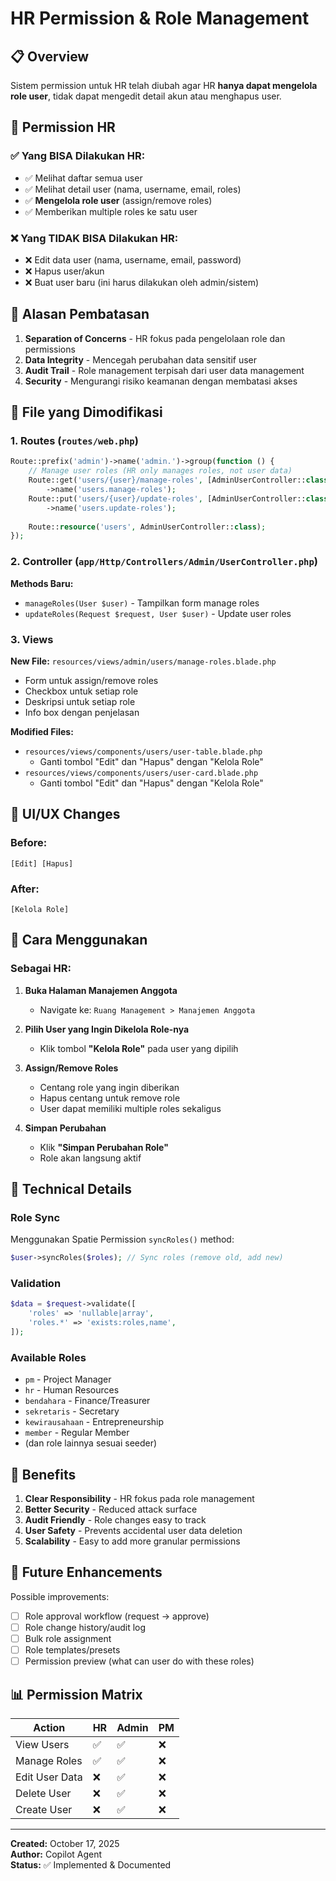 # HR Permission & Role Management

## 📋 Overview

Sistem permission untuk HR telah diubah agar HR **hanya dapat mengelola role user**, tidak dapat mengedit detail akun atau menghapus user.

## 🔐 Permission HR

### ✅ Yang BISA Dilakukan HR:
- ✅ Melihat daftar semua user
- ✅ Melihat detail user (nama, username, email, roles)
- ✅ **Mengelola role user** (assign/remove roles)
- ✅ Memberikan multiple roles ke satu user

### ❌ Yang TIDAK BISA Dilakukan HR:
- ❌ Edit data user (nama, username, email, password)
- ❌ Hapus user/akun
- ❌ Buat user baru (ini harus dilakukan oleh admin/sistem)

## 🎯 Alasan Pembatasan

1. **Separation of Concerns** - HR fokus pada pengelolaan role dan permissions
2. **Data Integrity** - Mencegah perubahan data sensitif user
3. **Audit Trail** - Role management terpisah dari user data management
4. **Security** - Mengurangi risiko keamanan dengan membatasi akses

## 📁 File yang Dimodifikasi

### 1. Routes (`routes/web.php`)
```php
Route::prefix('admin')->name('admin.')->group(function () {
    // Manage user roles (HR only manages roles, not user data)
    Route::get('users/{user}/manage-roles', [AdminUserController::class, 'manageRoles'])
        ->name('users.manage-roles');
    Route::put('users/{user}/update-roles', [AdminUserController::class, 'updateRoles'])
        ->name('users.update-roles');
    
    Route::resource('users', AdminUserController::class);
});
```

### 2. Controller (`app/Http/Controllers/Admin/UserController.php`)

**Methods Baru:**
- `manageRoles(User $user)` - Tampilkan form manage roles
- `updateRoles(Request $request, User $user)` - Update user roles

### 3. Views

**New File:** `resources/views/admin/users/manage-roles.blade.php`
- Form untuk assign/remove roles
- Checkbox untuk setiap role
- Deskripsi untuk setiap role
- Info box dengan penjelasan

**Modified Files:**
- `resources/views/components/users/user-table.blade.php`
  - Ganti tombol "Edit" dan "Hapus" dengan "Kelola Role"
- `resources/views/components/users/user-card.blade.php`
  - Ganti tombol "Edit" dan "Hapus" dengan "Kelola Role"

## 🎨 UI/UX Changes

### Before:
```
[Edit] [Hapus]
```

### After:
```
[Kelola Role]
```

## 📝 Cara Menggunakan

### Sebagai HR:

1. **Buka Halaman Manajemen Anggota**
   - Navigate ke: `Ruang Management > Manajemen Anggota`

2. **Pilih User yang Ingin Dikelola Role-nya**
   - Klik tombol **"Kelola Role"** pada user yang dipilih

3. **Assign/Remove Roles**
   - Centang role yang ingin diberikan
   - Hapus centang untuk remove role
   - User dapat memiliki multiple roles sekaligus

4. **Simpan Perubahan**
   - Klik **"Simpan Perubahan Role"**
   - Role akan langsung aktif

## 🔧 Technical Details

### Role Sync
Menggunakan Spatie Permission `syncRoles()` method:
```php
$user->syncRoles($roles); // Sync roles (remove old, add new)
```

### Validation
```php
$data = $request->validate([
    'roles' => 'nullable|array',
    'roles.*' => 'exists:roles,name',
]);
```

### Available Roles
- `pm` - Project Manager
- `hr` - Human Resources
- `bendahara` - Finance/Treasurer
- `sekretaris` - Secretary
- `kewirausahaan` - Entrepreneurship
- `member` - Regular Member
- (dan role lainnya sesuai seeder)

## 🎯 Benefits

1. **Clear Responsibility** - HR fokus pada role management
2. **Better Security** - Reduced attack surface
3. **Audit Friendly** - Role changes easy to track
4. **User Safety** - Prevents accidental user data deletion
5. **Scalability** - Easy to add more granular permissions

## 🔮 Future Enhancements

Possible improvements:
- [ ] Role approval workflow (request → approve)
- [ ] Role change history/audit log
- [ ] Bulk role assignment
- [ ] Role templates/presets
- [ ] Permission preview (what can user do with these roles)

## 📊 Permission Matrix

| Action | HR | Admin | PM |
|--------|----|----|-----|
| View Users | ✅ | ✅ | ❌ |
| Manage Roles | ✅ | ✅ | ❌ |
| Edit User Data | ❌ | ✅ | ❌ |
| Delete User | ❌ | ✅ | ❌ |
| Create User | ❌ | ✅ | ❌ |

---

**Created:** October 17, 2025  
**Author:** Copilot Agent  
**Status:** ✅ Implemented & Documented
